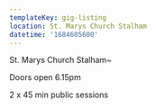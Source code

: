 ```yaml
---
templateKey: gig-listing
location: St. Marys Church Stalham
datetime: '1684605600'
---
```

St. Marys Church  Stalham~

D﻿oors open 6.15pm

2﻿ x 45 min public sessions